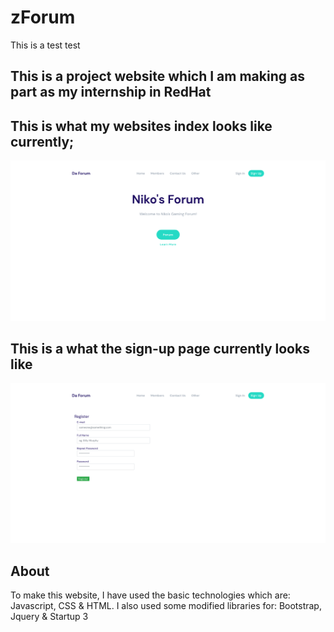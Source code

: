 # zForum
This is a test test

## This is a project website which I am making as part as my internship in RedHat
## This is what my websites index looks like currently;
![sc](img/sc.png)

## This is a what the sign-up page currently looks like 
![sc2](img/sc1.png)

## About
To make this website, I have used the basic technologies which are: Javascript, CSS & HTML.
I also used some modified libraries for: Bootstrap, Jquery & Startup 3